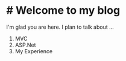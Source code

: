 <html>
  <head>
    <h1># Welcome to my blog</h1>
  </head>
  <body>
    <p>I'm glad you are here. I plan to talk about ...</p>
    <ol>
      <li>MVC</li>
      <li>ASP.Net</li>
      <li>My Experience</li>
    </ol>
  </body>
</html>
